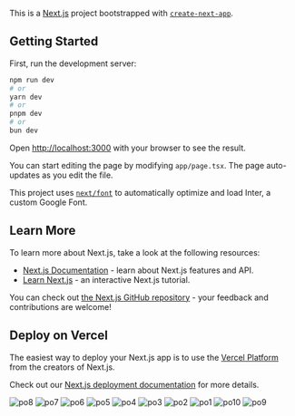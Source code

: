 This is a [Next.js](https://nextjs.org/) project bootstrapped with [`create-next-app`](https://github.com/vercel/next.js/tree/canary/packages/create-next-app).

## Getting Started

First, run the development server:

```bash
npm run dev
# or
yarn dev
# or
pnpm dev
# or
bun dev
```

Open [http://localhost:3000](http://localhost:3000) with your browser to see the result.

You can start editing the page by modifying `app/page.tsx`. The page auto-updates as you edit the file.

This project uses [`next/font`](https://nextjs.org/docs/basic-features/font-optimization) to automatically optimize and load Inter, a custom Google Font.

## Learn More

To learn more about Next.js, take a look at the following resources:

- [Next.js Documentation](https://nextjs.org/docs) - learn about Next.js features and API.
- [Learn Next.js](https://nextjs.org/learn) - an interactive Next.js tutorial.

You can check out [the Next.js GitHub repository](https://github.com/vercel/next.js/) - your feedback and contributions are welcome!

## Deploy on Vercel

The easiest way to deploy your Next.js app is to use the [Vercel Platform](https://vercel.com/new?utm_medium=default-template&filter=next.js&utm_source=create-next-app&utm_campaign=create-next-app-readme) from the creators of Next.js.

Check out our [Next.js deployment documentation](https://nextjs.org/docs/deployment) for more details.

![po8](https://github.com/KaveeshaDisssanayake/portfolio_new/assets/90174106/12729b08-1327-49df-8db5-64cdcdaed670)
![po7](https://github.com/KaveeshaDisssanayake/portfolio_new/assets/90174106/7e590882-da01-4a53-b614-1108a4c3af97)
![po6](https://github.com/KaveeshaDisssanayake/portfolio_new/assets/90174106/b6a03aea-544c-4599-8854-3b3fd32d3809)
![po5](https://github.com/KaveeshaDisssanayake/portfolio_new/assets/90174106/eceff353-766a-482e-981e-9ce35750c0d4)
![po4](https://github.com/KaveeshaDisssanayake/portfolio_new/assets/90174106/07009301-328a-4360-aac2-aeebc7b458bf)
![po3](https://github.com/KaveeshaDisssanayake/portfolio_new/assets/90174106/326ea494-f719-4843-872d-304ad2a203ba)
![po2](https://github.com/KaveeshaDisssanayake/portfolio_new/assets/90174106/ef55a221-fae5-4b92-8f18-3274a4136bbd)
![po1](https://github.com/KaveeshaDisssanayake/portfolio_new/assets/90174106/911ca297-a4fe-4ae7-a434-d6c9caea9b98)
![po10](https://github.com/KaveeshaDisssanayake/portfolio_new/assets/90174106/ca0f26ac-708c-450a-9e7a-2e4409dd80bf)
![po9](https://github.com/KaveeshaDisssanayake/portfolio_new/assets/90174106/be083a89-4de5-4d2d-b429-13672332a25b)



